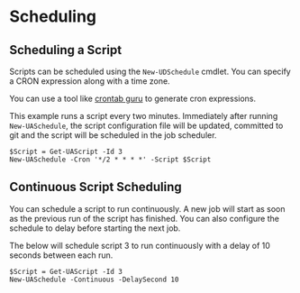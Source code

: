 # Scheduling

## Scheduling a Script

Scripts can be scheduled using the `New-UDSchedule` cmdlet. You can specify a CRON expression along with a time zone. 

You can use a tool like [crontab guru](https://crontab.guru/#4_*_*_*) to generate cron expressions.

This example runs a script every two minutes. Immediately after running `New-UASchedule`, the script configuration file will be updated, committed to git and the script will be scheduled in the job scheduler. 

```text
$Script = Get-UAScript -Id 3
New-UASchedule -Cron '*/2 * * * *' -Script $Script
```

## Continuous Script Scheduling

You can schedule a script to run continuously. A new job will start as soon as the previous run of the script has finished. You can also configure the schedule to delay before starting the next job. 

The below will schedule script 3 to run continuously with a delay of 10 seconds between each run. 

```text
$Script = Get-UAScript -Id 3
New-UASchedule -Continuous -DelaySecond 10 
```

